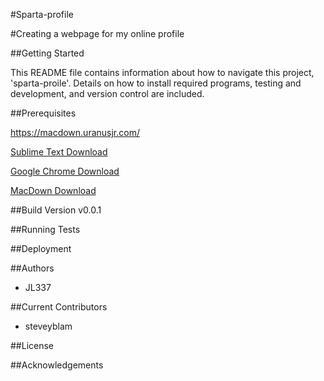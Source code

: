 #Sparta-profile

#Creating a webpage for my online profile

##Getting Started

This README file contains information about how to navigate this project, 'sparta-proile'. Details on how to install required programs, testing and development, and version control are included.

##Prerequisites

https://macdown.uranusjr.com/

[Sublime Text Download](https://www.sublimetext.com/3)

[Google Chrome Download](https://support.google.com/chrome/answer/95346?co=GENIE.Platform%3DDesktop&hl=en)

[MacDown Download](https://macdown.uranusjr.com/)

##Build Version
v0.0.1

##Running Tests

##Deployment

##Authors
* JL337

##Current Contributors
* steveyblam

##License

##Acknowledgements